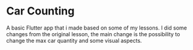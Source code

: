 # Car Counting
A basic Flutter app that i made based on some of my lessons. I did some changes from the original lesson, the main change is the possibility to change the max car quantity and some visual aspects.
